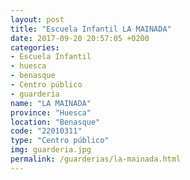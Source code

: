 ```yaml
---
layout: post
title: "Escuela Infantil LA MAINADA"
date: 2017-09-20 20:57:05 +0200
categories:
- Escuela Infantil
- huesca
- benasque
- Centro público
- guarderia
name: "LA MAINADA"
province: "Huesca"
location: "Benasque"
code: "22010311"
type: "Centro público"
img: guarderia.jpg
permalink: /guarderias/la-mainada.html
---
```

